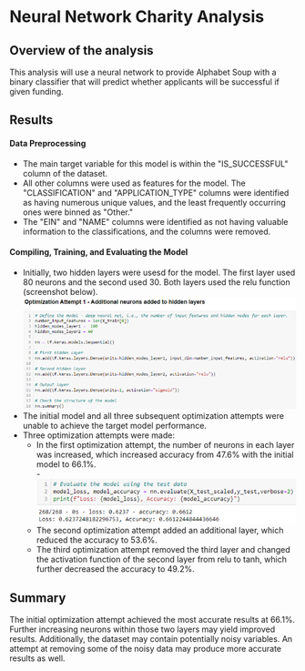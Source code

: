 # Neural Network Charity Analysis

## Overview of the analysis

This analysis will use a neural network to provide Alphabet Soup with a binary classifier that will predict whether applicants will be successful if given funding.

## Results

#### Data Preprocessing
- The main target variable for this model is within the "IS_SUCCESSFUL" column of the dataset.
- All other columns were used as features for the model. The "CLASSIFICATION" and "APPLICATION_TYPE" columns were identified as having numerous unique values, and the least frequently occurring ones were binned as "Other." 
- The "EIN" and "NAME" columns were identified as not having valuable information to the classifications, and the columns were removed.

#### Compiling, Training, and Evaluating the Model
- Initially, two hidden layers were usesd for the model. The first layer used 80 neurons and the second used 30. Both layers used the relu function (screenshot below).</br>
    ![Alt Text](https://github.com/lyanneagger/Neural_Network_Charity_Analysis/blob/main/Resources/OptAtt1.png "First Optimization Attempt")</br>
- The initial model and all three subsequent optimization attempts were unable to achieve the target model performance.
- Three optimization attempts were made: 
    -  In the first optimization attempt, the number of neurons in each layer was increased, which increased accuracy from 47.6% with the initial model to 66.1%.</br>
    -![Alt Text](https://github.com/lyanneagger/Neural_Network_Charity_Analysis/blob/main/Resources/OptAtt1_results.png "Results for First Optimization Attempt")</br>
    -  The second optimization attempt added an additional layer, which reduced the accuracy to 53.6%. 
    -  The third optimization attempt removed the third layer and changed the activation function of the second layer from relu to tanh, which further decreased the accuracy to 49.2%.

## Summary

The initial optimization attempt achieved the most accurate results at 66.1%. Further increasing neurons within those two layers may yield improved results. Additionally, the dataset may contain potentially noisy variables. An attempt at removing some of the noisy data may produce more accurate results as well.